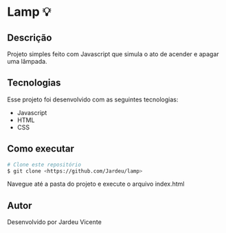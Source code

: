 # Lamp 💡

## Descrição
Projeto simples feito com Javascript que simula o ato de acender e apagar uma lâmpada.

## Tecnologias
Esse projeto foi desenvolvido com as seguintes tecnologias:

- Javascript
- HTML
- CSS

## Como executar

```bash
# Clone este repositório
$ git clone <https://github.com/Jardeu/lamp>

```
Navegue até a pasta do projeto e execute o arquivo index.html

## Autor
Desenvolvido por Jardeu Vicente
